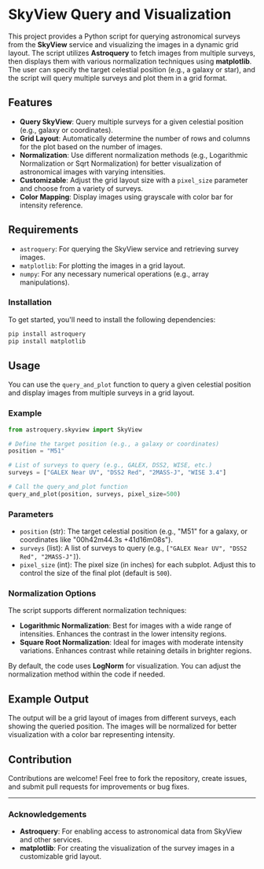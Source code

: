# SkyView Query and Visualization

This project provides a Python script for querying astronomical surveys from the **SkyView** service and visualizing the images in a dynamic grid layout. The script utilizes **Astroquery** to fetch images from multiple surveys, then displays them with various normalization techniques using **matplotlib**. The user can specify the target celestial position (e.g., a galaxy or star), and the script will query multiple surveys and plot them in a grid format.

## Features

- **Query SkyView**: Query multiple surveys for a given celestial position (e.g., galaxy or coordinates).
- **Grid Layout**: Automatically determine the number of rows and columns for the plot based on the number of images.
- **Normalization**: Use different normalization methods (e.g., Logarithmic Normalization or Sqrt Normalization) for better visualization of astronomical images with varying intensities.
- **Customizable**: Adjust the grid layout size with a `pixel_size` parameter and choose from a variety of surveys.
- **Color Mapping**: Display images using grayscale with color bar for intensity reference.

## Requirements

- `astroquery`: For querying the SkyView service and retrieving survey images.
- `matplotlib`: For plotting the images in a grid layout.
- `numpy`: For any necessary numerical operations (e.g., array manipulations).

### Installation

To get started, you'll need to install the following dependencies:

```bash
pip install astroquery
pip install matplotlib
```

## Usage

You can use the `query_and_plot` function to query a given celestial position and display images from multiple surveys in a grid layout.

### Example

```python
from astroquery.skyview import SkyView

# Define the target position (e.g., a galaxy or coordinates)
position = "M51"

# List of surveys to query (e.g., GALEX, DSS2, WISE, etc.)
surveys = ["GALEX Near UV", "DSS2 Red", "2MASS-J", "WISE 3.4"]

# Call the query_and_plot function
query_and_plot(position, surveys, pixel_size=500)
```

### Parameters

- `position` (str): The target celestial position (e.g., "M51" for a galaxy, or coordinates like "00h42m44.3s +41d16m08s").
- `surveys` (list): A list of surveys to query (e.g., `["GALEX Near UV", "DSS2 Red", "2MASS-J"]`).
- `pixel_size` (int): The pixel size (in inches) for each subplot. Adjust this to control the size of the final plot (default is `500`).

### Normalization Options

The script supports different normalization techniques:

- **Logarithmic Normalization**: Best for images with a wide range of intensities. Enhances the contrast in the lower intensity regions.
- **Square Root Normalization**: Ideal for images with moderate intensity variations. Enhances contrast while retaining details in brighter regions.

By default, the code uses **LogNorm** for visualization. You can adjust the normalization method within the code if needed.

## Example Output

The output will be a grid layout of images from different surveys, each showing the queried position. The images will be normalized for better visualization with a color bar representing intensity.

## Contribution

Contributions are welcome! Feel free to fork the repository, create issues, and submit pull requests for improvements or bug fixes. 

---

### Acknowledgements

- **Astroquery**: For enabling access to astronomical data from SkyView and other services.
- **matplotlib**: For creating the visualization of the survey images in a customizable grid layout.


